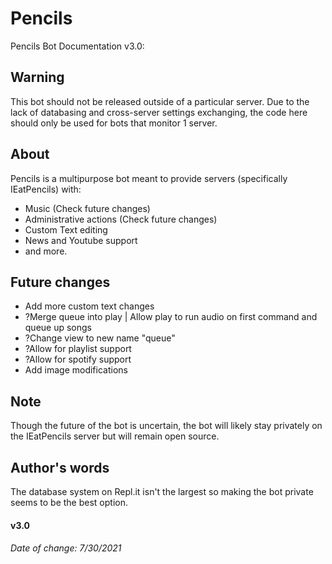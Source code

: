 # Pencils
Pencils Bot Documentation v3.0:

## Warning
This bot should not be released outside of a particular server. Due to the lack of databasing and cross-server settings exchanging, the code here should only be used for bots that monitor 1 server.
## About 
Pencils is a multipurpose bot meant to provide servers (specifically IEatPencils) with:
 - Music (Check future changes)
 - Administrative actions (Check future changes)
 - Custom Text editing
 - News and Youtube support
 - and more.

## Future changes 
 - Add more custom text changes
 - ?Merge queue into play | Allow play to run audio on first command and queue up songs
 - ?Change view to new name "queue"
 - ?Allow for playlist support
 - ?Allow for spotify support
 - Add image modifications

## Note
Though the future of the bot is uncertain, the bot will likely stay privately on the IEatPencils server but will remain open source.

## Author's words
The database system on Repl.it isn't the largest so making the bot private seems to be the best option.
#### v3.0
###### Date of change: 7/30/2021


